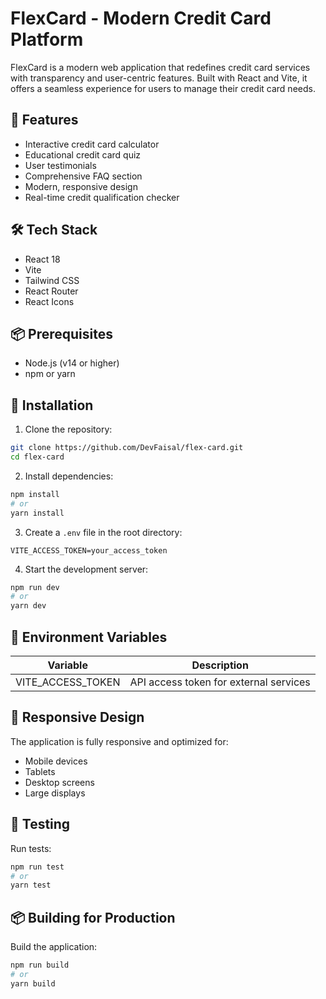 # FlexCard - Modern Credit Card Platform

FlexCard is a modern web application that redefines credit card services with transparency and user-centric features. Built with React and Vite, it offers a seamless experience for users to manage their credit card needs.

## 🚀 Features

- Interactive credit card calculator
- Educational credit card quiz
- User testimonials
- Comprehensive FAQ section
- Modern, responsive design
- Real-time credit qualification checker

## 🛠️ Tech Stack

- React 18
- Vite
- Tailwind CSS
- React Router
- React Icons

## 📦 Prerequisites

- Node.js (v14 or higher)
- npm or yarn

## 🔧 Installation

1. Clone the repository:
```bash
git clone https://github.com/DevFaisal/flex-card.git
cd flex-card
```

2. Install dependencies:
```bash
npm install
# or
yarn install
```

3. Create a `.env` file in the root directory:
```env
VITE_ACCESS_TOKEN=your_access_token
```

4. Start the development server:
```bash
npm run dev
# or
yarn dev
```

## 🔑 Environment Variables

| Variable | Description |
|----------|-------------|
| VITE_ACCESS_TOKEN | API access token for external services |

## 📱 Responsive Design

The application is fully responsive and optimized for:
- Mobile devices
- Tablets
- Desktop screens
- Large displays

## 🧪 Testing

Run tests:
```bash
npm run test
# or
yarn test
```

## 📦 Building for Production

Build the application:
```bash
npm run build
# or
yarn build
```
